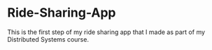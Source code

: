 # Ride-Sharing-App
This is the first step of my ride sharing app that I made as part of my Distributed Systems course.

